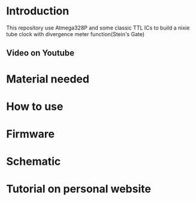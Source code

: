 # Introduction
This repository use Atmega328P and some classic TTL ICs to build a nixie tube clock with divergence meter function(Stein's Gate)

## Video on Youtube

# Material needed

# How to use

# Firmware

# Schematic

# Tutorial on personal website

